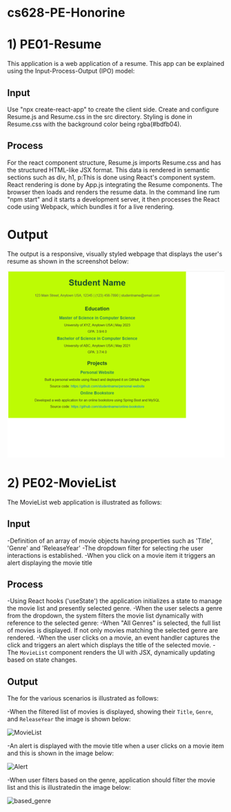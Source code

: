# cs628-PE-Honorine

# 1) PE01-Resume
This application is a web application of a resume. This app can be explained using the Input-Process-Output (IPO) model:

## Input 
Use "npx create-react-app" to create the client side. Create and configure Resume.js and Resume.css in the src directory. Styling is done in Resume.css with the background color being rgba(#bdfb04).

## Process
For the react component structure, Resume.js imports Resume.css and has the structured HTML-like JSX format. 
This data is rendered in semantic sections such as div, h1, p:This is done using React's component system.
React rendering is done by App.js integrating the Resume components. The browser then loads and renders the resume data.
In the command line rum "npm start" and it starts a development server, it then processes the React code using Webpack, which bundles it for a live rendering.

# Output
The output is a responsive, visually styled webpage that displays the user's resume as shown in the screenshot below:

![alt text](Resume.png)




#  2) PE02-MovieList
The MovieList web application is illustrated as follows:

## Input

-Definition of an array of movie objects having properties such as 'Title', 'Genre' and 'ReleaseYear'
-The dropdown filter for selecting rhe user interactions is established.
-When you click on a movie item it triggers an alert displaying the movie title

## Process

-Using React hooks ('useState') the application initializes a state to manage the movie list and presently selected genre.
-When the user selects a genre from the dropdown, the system filters the movie list dynamically with reference to the selected genre:
-When "All Genres" is selected, the full list of movies is displayed. If not only movies matching the selected genre are rendered.
-When the user clicks on a movie, an event handler captures the click and triggers an alert which displays the title of the selected movie.
-The `MovieList` component renders the UI with JSX, dynamically updating based on state changes.

## Output

The for the various scenarios is illustrated as follows:

-When the filtered list of movies is displayed, showing their `Title`, `Genre`, and `ReleaseYear` the image is shown below:

![MovieList](https://github.com/user-attachments/assets/65b92812-78a9-4da6-8467-b027b1217686)


-An alert is displayed with the movie title when a user clicks on a movie item and this is shown in the image below:

![Alert](https://github.com/user-attachments/assets/7f11085e-fb5c-4bfe-b0ac-435cd7d953c8)



-When user filters based on the genre, application should filter the movie list and this is illustratedin the image below:

![based_genre](https://github.com/user-attachments/assets/2fa6550f-595a-4966-a88f-805ea1cd5e1f)
